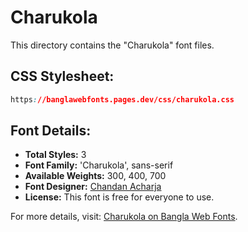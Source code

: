 # Charukola

This directory contains the "Charukola" font files.

## CSS Stylesheet:
```css
https://banglawebfonts.pages.dev/css/charukola.css
```

## Font Details:
- **Total Styles:** 3
- **Font Family:** 'Charukola', sans-serif
- **Available Weights:** 300, 400, 700
- **Font Designer:** [Chandan Acharja](https://charuchandan.wordpress.com/)
- **License:** This font is free for everyone to use.

For more details, visit: [Charukola on Bangla Web Fonts](https://banglawebfonts.pages.dev/charukola/#about).